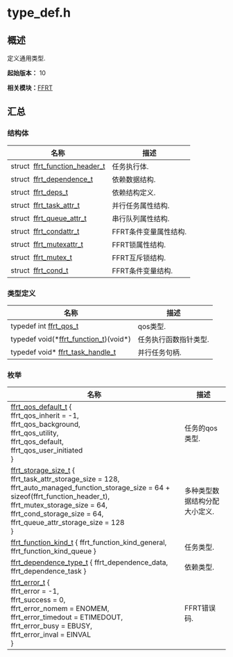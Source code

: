 # type_def.h


## 概述

定义通用类型.

**起始版本：** 10

**相关模块：**[FFRT](_f_f_r_t.md)


## 汇总


### 结构体

| 名称 | 描述 | 
| -------- | -------- |
| struct&nbsp;&nbsp;[ffrt_function_header_t](ffrt__function__header__t.md) | 任务执行体.  | 
| struct&nbsp;&nbsp;[ffrt_dependence_t](ffrt__dependence__t.md) | 依赖数据结构.  | 
| struct&nbsp;&nbsp;[ffrt_deps_t](ffrt__deps__t.md) | 依赖结构定义.  | 
| struct&nbsp;&nbsp;[ffrt_task_attr_t](ffrt__task__attr__t.md) | 并行任务属性结构.  | 
| struct&nbsp;&nbsp;[ffrt_queue_attr_t](ffrt__queue__attr__t.md) | 串行队列属性结构.  | 
| struct&nbsp;&nbsp;[ffrt_condattr_t](ffrt__condattr__t.md) | FFRT条件变量属性结构.  | 
| struct&nbsp;&nbsp;[ffrt_mutexattr_t](ffrt__mutexattr__t.md) | FFRT锁属性结构.  | 
| struct&nbsp;&nbsp;[ffrt_mutex_t](ffrt__mutex__t.md) | FFRT互斥锁结构.  | 
| struct&nbsp;&nbsp;[ffrt_cond_t](ffrt__cond__t.md) | FFRT条件变量结构.  | 


### 类型定义

| 名称 | 描述 | 
| -------- | -------- |
|  typedef int [ffrt_qos_t](_f_f_r_t.md#类型定义) | qos类型.  | 
|  typedef void(\*[ffrt_function_t](_f_f_r_t.md#类型定义))(void\*) | 任务执行函数指针类型.  | 
|  typedef void\* [ffrt_task_handle_t](_f_f_r_t.md#类型定义) | 并行任务句柄.  | 


### 枚举

| 名称 | 描述 | 
| -------- | -------- |
| [ffrt_qos_default_t](_f_f_r_t.md#ffrt_qos_default_t) {<br/>ffrt_qos_inherit = -1, <br/>ffrt_qos_background, <br/>ffrt_qos_utility, <br/>ffrt_qos_default,<br/>ffrt_qos_user_initiated<br/>} | 任务的qos类型.  | 
| [ffrt_storage_size_t](_f_f_r_t.md#ffrt_storage_size_t) {<br/>ffrt_task_attr_storage_size = 128, <br/>ffrt_auto_managed_function_storage_size = 64 + sizeof(ffrt_function_header_t), <br/>ffrt_mutex_storage_size = 64, <br/>ffrt_cond_storage_size = 64,<br/>ffrt_queue_attr_storage_size = 128<br/>} | 多种类型数据结构分配大小定义.  | 
| [ffrt_function_kind_t](_f_f_r_t.md#ffrt_function_kind_t) { ffrt_function_kind_general, ffrt_function_kind_queue } | 任务类型.  | 
| [ffrt_dependence_type_t](_f_f_r_t.md#ffrt_dependence_type_t) { ffrt_dependence_data, ffrt_dependence_task } | 依赖类型.  | 
| [ffrt_error_t](_f_f_r_t.md#ffrt_error_t) {<br/>ffrt_error = -1, <br/>ffrt_success = 0, <br/>ffrt_error_nomem = ENOMEM, <br/>ffrt_error_timedout = ETIMEDOUT,<br/>ffrt_error_busy = EBUSY, <br/>ffrt_error_inval = EINVAL<br/>} | FFRT错误码.  | 
